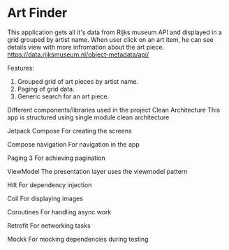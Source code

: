# Art Finder

This application gets all it's data from Rijks museum API and displayed in a grid grouped by artist name. When user click on an art item, he can see details view with more infromation about the art piece.
https://data.rijksmuseum.nl/object-metadata/api/

Features:
1. Grouped grid of art pieces by artist name.
2. Paging of grid data.
3. Generic search for an art piece.

Different components/libraries used in the project
Clean Architecture This app is structured using single module clean architecture

Jetpack Compose For creating the screens

Compose navigation For navigation in the app

Paging 3 For achieving pagination

ViewModel The presentation layer uses the viewmodel pattern

Hilt For dependency injection

Coil For displaying images

Coroutines For handling async work

Retrofit For networking tasks

Mockk For mocking dependencies during testing
